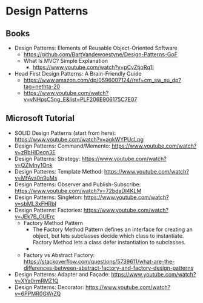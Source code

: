 # Design Patterns


## Books
- Design Patterns: Elements of Reusable Object-Oriented Software
  - https://github.com/BartVandewoestyne/Design-Patterns-GoF
  - What Is MVC? Simple Explanation
    - https://www.youtube.com/watch?v=pCvZtjoRq1I
- Head First Design Patterns: A Brain-Friendly Guide
  - https://www.amazon.com/dp/0596007124//ref=cm_sw_su_dp?tag=nethta-20
  - https://www.youtube.com/watch?v=vNHpsC5ng_E&list=PLF206E906175C7E07


## Microsoft Tutorial
- SOLID Design Patterns (start from here):   https://www.youtube.com/watch?v=agkWYPUcLpg
- Design Patterns: Command/Memento:   https://www.youtube.com/watch?v=zRbHlDeon3E
- Design Patterns: Strategy:   https://www.youtube.com/watch?v=QZIvlny1Onk
- Design Patterns: Template Method:   https://www.youtube.com/watch?v=MfAvs0n9uMs
- Design Patterns: Observer and Publish-Subscribe:   https://www.youtube.com/watch?v=72bdaDl4KLM
- Design Patterns: Singleton:   https://www.youtube.com/watch?v=sbML3xFHRbI
- Design Patterns: Factories:   https://www.youtube.com/watch?v=JEk7B_GUErc
  - Factory Method Pattern
    - The Factory Method Pattern defines an interface for creating an object, but lets subclasses decide which class to instantiate. Factory Method lets a class defer instantiation to subclasses. 
    - 
  - Factory vs Abstract Factory: https://stackoverflow.com/questions/5739611/what-are-the-differences-between-abstract-factory-and-factory-design-patterns
- Design Patterns: Adapter and Façade:   https://www.youtube.com/watch?v=XYa0rmRMZ1Q
- Design Patterns: Decorator:   https://www.youtube.com/watch?v=6PPMR0GWrZQ
